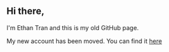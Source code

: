 ## Hi there,
I'm Ethan Tran and this is my old GitHub page. 

My new account has been moved. You can find it [here](https://github.com/tran-ethan)

